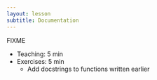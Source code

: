 ```yaml
---
layout: lesson
subtitle: Documentation
---
```


FIXME

*   Teaching: 5 min
*   Exercises: 5 min
    *   Add docstrings to functions written earlier
